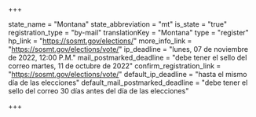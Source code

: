 +++

state_name = "Montana"
state_abbreviation = "mt"
is_state = "true"
registration_type = "by-mail"
translationKey = "Montana"
type = "register"
hp_link = "https://sosmt.gov/elections/"
more_info_link = "https://sosmt.gov/elections/vote/"
ip_deadline = "lunes, 07 de noviembre de 2022, 12:00 P.M."
mail_postmarked_deadline = "debe tener el sello del correo martes, 11 de octubre de 2022"
confirm_registration_link = "https://sosmt.gov/elections/vote/"
default_ip_deadline = "hasta el mismo día de las elecciones"
default_mail_postmarked_deadline = "debe tener el sello del correo 30 días antes del día de las elecciones"

+++
